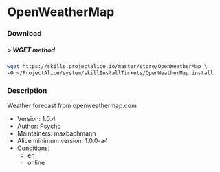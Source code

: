 # OpenWeatherMap

### Download

##### > WGET method
```bash
wget https://skills.projectalice.io/master/store/OpenWeatherMap \
-O ~/ProjectAlice/system/skillInstallTickets/OpenWeatherMap.install
```

### Description
Weather forecast from openweathermap.com

- Version: 1.0.4
- Author: Psycho
- Maintainers: maxbachmann
- Alice minimum version: 1.0.0-a4
- Conditions:
  - en
  - online
